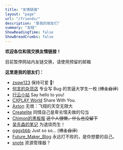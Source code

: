 ```yaml
---
title: "友情链接"
layout: "page"
url: "/friends/"
description: "是我的朋友们"
summary: "友链"
ShowReadingTime: false
ShowBreadCrumbs: false
---
```


**欢迎各位和我交换友情链接！**

目前暂停网站内友链交换，请使用预留的邮箱

**这里是我的朋友们：**

- [zsqw123](https://bytedance.host/) 保持可爱 💖!
- [何言的杂货店](https://heyanle.com/) 专业写 Bug 的苦逼大学生一枚 (~~博主自评~~)
- [行云小站](https://w568w.eu.org) Say hello to you!
- [CXPLAY World](https://blog.bugimg.com/) Share With You.
- [Axton](https://flyhigher.top/) 无垠：飞翔的天空无限大
- [Createlite](https://www.ccrree.cn/) 同情自己是卑劣懦夫做的勾当
- [Chimon的黑板报](https://chimon.work/) ~~这个人很懒，什么也没留下~~
- [吴先森的笔记](https://www.wunote.cn/) 为退烧而生！
- [gggxbbb](https://gxb.icu/) Just so so... (~~博主自评~~)
- [Future_Maker_Blog](https://blog.k1zxiaokeai.com) 永远打不败的，是你想要的自己。
- [snote](https://snote.cn/) 资源管理器？
